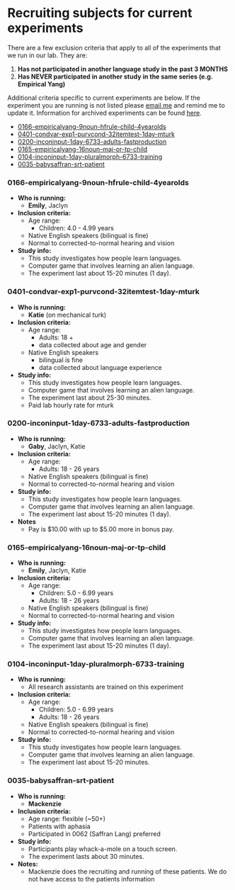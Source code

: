 # Recruiting subjects for current experiments

There are a few exclusion criteria that apply to all of the experiments that we run in our lab.  They are:

1. **Has not participated in another language study in the past 3 MONTHS**
2. **Has NEVER participated in another study in the same series (e.g. Empirical Yang)**

Additional criteria specific to current experiments are below.  If the experiment you are running is not listed please [email me](mailto:kathryn.schuler@gmail.com) and remind me to update it. Information for archived experiments can be found [here](archive/recruitment-archive.md).


* [0166-empiricalyang-9noun-hfrule-child-4yearolds](#0166-empiricalyang-9noun-hfrule-child-4yearolds)
* [0401-condvar-exp1-purvcond-32itemtest-1day-mturk](#0401-condvar-exp1-purvcond-32itemtest-1day-mturk)
* [0200-inconinput-1day-6733-adults-fastproduction](#0200-inconinput-1day-6733-adults-fastproduction)
* [0165-empiricalyang-16noun-maj-or-tp-child](#0165-empiricalyang-16noun-maj-or-tp-child)
* [0104-inconinput-1day-pluralmorph-6733-training](#0104-inconinput-1day-pluralmorph-6733-training)
* [0035-babysaffran-srt-patient](#0035-babysaffran-srt-patient)


### 0166-empiricalyang-9noun-hfrule-child-4yearolds

* **Who is running:**
  * **Emily**, Jaclyn
* **Inclusion criteria:**
  * Age range:
    * Children: 4.0 - 4.99 years
  * Native English speakers \(bilingual is fine\)
  * Normal to corrected-to-normal hearing and vision
* **Study info:**
  * This study investigates how people learn languages.
  * Computer game that involves learning an alien language.
  * The experiment last about 15-20 minutes \(1 day\).


### 0401-condvar-exp1-purvcond-32itemtest-1day-mturk

* **Who is running:**
  * **Katie** (on mechanical turk)
* **Inclusion criteria:**
  * Age range:
    * Adults: 18 +
    * data collected about age and gender
  * Native English speakers
    * bilingual is fine
    * data collected about language experience
* **Study info:**
  * This study investigates how people learn languages.
  * Computer game that involves learning an alien language.
  * The experiment last about 25-30 minutes.
  * Paid lab hourly rate for mturk



### 0200-inconinput-1day-6733-adults-fastproduction

* **Who is running:**
  * **Gaby**, Jaclyn, Katie
* **Inclusion criteria:**
  * Age range:
    * Adults: 18 - 26 years
  * Native English speakers \(bilingual is fine\)
  * Normal to corrected-to-normal hearing and vision
* **Study info:**
  * This study investigates how people learn languages.
  * Computer game that involves learning an alien language.
  * The experiment last about 15-20 minutes \(1 day\).
* **Notes**
  * Pay is $10.00 with up to $5.00 more in bonus pay.


### 0165-empiricalyang-16noun-maj-or-tp-child

* **Who is running:**
  * **Emily**, Jaclyn, Katie
* **Inclusion criteria:**
  * Age range:
    * Children: 5.0 - 6.99 years
    * Adults: 18 - 26 years
  * Native English speakers \(bilingual is fine\)
  * Normal to corrected-to-normal hearing and vision
* **Study info:**
  * This study investigates how people learn languages.
  * Computer game that involves learning an alien language.
  * The experiment last about 15-20 minutes \(1 day\).


### 0104-inconinput-1day-pluralmorph-6733-training
* **Who is running:**
  * All research assistants are trained on this experiment
* **Inclusion criteria:**
  * Age range:
    * Children: 5.0 - 6.99 years
    * Adults: 18 - 26 years
  * Native English speakers \(bilingual is fine\)
  * Normal to corrected-to-normal hearing and vision
* **Study info:**
  * This study investigates how people learn languages.
  * Computer game that involves learning an alien language.
  * The experiment last about 15-20 minutes.


### 0035-babysaffran-srt-patient

* **Who is running:**
  * **Mackenzie**
* **Inclusion criteria:**
  * Age range: flexible \(~50+\)
  * Patients with aphasia
  * Participated in 0062 \(Saffran Lang\) preferred
* **Study info:**
  * Participants play whack-a-mole on a touch screen.
  * The experiment lasts about 30 minutes.
* **Notes:**
  * Mackenzie does the recruiting and running of these patients.  We do not have access to the patients information


